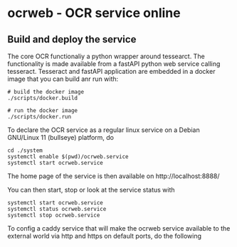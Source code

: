 # ocrweb - OCR service online

## Build and deploy the service

The core OCR functionaliy a python wrapper around tessearct.
The functionality is made available from a fastAPI python web service calling tesseract.
Tesseract and fastAPI application are embedded in a docker image that you can build anr run with:

```shell
# build the docker image
./scripts/docker.build

# run the docker image
./scripts/docker.run
```
To declare the OCR service as a regular linux service on a Debian GNU/Linux 11 (bullseye) platform, do
```shell
cd ./system
systemctl enable $(pwd)/ocrweb.service
systemctl start ocrweb.service
```
The home page of the service is then available on http://localhost:8888/

You can then start, stop or look at the service status with
```shell
systemctl start ocrweb.service
systemctl status ocrweb.service
systemctl stop ocrweb.service
```

To config a caddy service that will make the ocrweb service available to the external world via http and https on default ports, do the following

